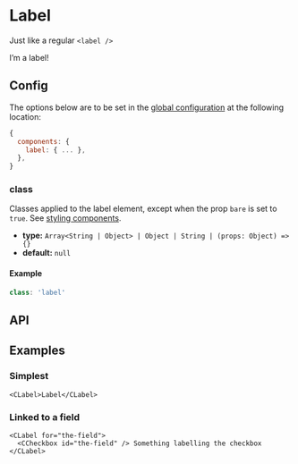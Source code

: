 # Label

Just like a regular `<label />`

<Showcase>
    <CLabel>
        I’m a label!
    </CLabel>
</Showcase>

## Config

The options below are to be set in the [global configuration](/guide/config.html) at the following location:

```js
{
  components: {
    label: { ... },
  },
}
```

### class

Classes applied to the label element, except when the prop `bare` is set to `true`. See [styling components](/guide/styling-components/).

- **type:** `Array<String | Object> | Object | String | (props: Object) => {}`
- **default:** `null`

#### Example

```js
class: 'label'
```

## API

<Docgen :components="['CLabel']" />

## Examples

### Simplest

```vue:no-line-numbers
<CLabel>Label</CLabel>
```

### Linked to a field

```vue
<CLabel for="the-field">
  <CCheckbox id="the-field" /> Something labelling the checkbox
</CLabel>
```
